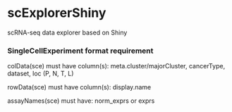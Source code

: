 # scExplorerShiny
scRNA-seq data explorer based on Shiny

### SingleCellExperiment format requirement
colData(sce) must have column(s):  meta.cluster/majorCluster, cancerType, dataset, loc (P, N, T, L)

rowData(sce) must have column(s): display.name

assayNames(sce) must have: norm_exprs or exprs

